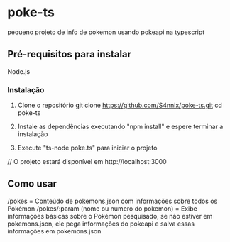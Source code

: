 # poke-ts
pequeno projeto de info de pokemon usando pokeapi na typescript

## Pré-requisitos para instalar

Node.js

### Instalação
1. Clone o repositório
git clone https://github.com/S4nnix/poke-ts.git
cd poke-ts

2. Instale as dependências executando "npm install" e espere terminar a instalação

3. Execute "ts-node poke.ts" para iniciar o projeto

// O projeto estará disponível em http://localhost:3000

## Como usar
/pokes = Conteúdo de pokemons.json com informações sobre todos os Pokémon
/pokes/:param (nome ou numero do pokemon) =  Exibe informações básicas sobre o Pokémon pesquisado, se não estiver em pokemons.json, ele pega informações do pokeapi e salva essas informações em pokemons.json
